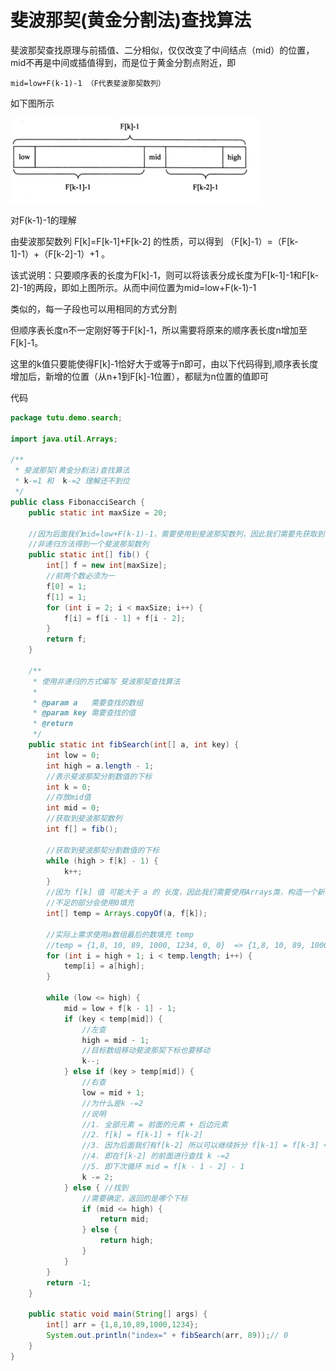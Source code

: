 # 斐波那契(黄金分割法)查找算法

斐波那契查找原理与前插值、二分相似，仅仅改变了中间结点（mid）的位置，mid不再是中间或插值得到，而是位于黄金分割点附近，即

```
mid=low+F(k-1)-1 （F代表斐波那契数列）
```

如下图所示

![](./img/1.png)



对F(k-1)-1的理解

由斐波那契数列 F[k]=F[k-1]+F[k-2] 的性质，可以得到 （F[k]-1）=（F[k-1]-1）+（F[k-2]-1）+1 。

该式说明：只要顺序表的长度为F[k]-1，则可以将该表分成长度为F[k-1]-1和F[k-2]-1的两段，即如上图所示。从而中间位置为mid=low+F(k-1)-1      



类似的，每一子段也可以用相同的方式分割

但顺序表长度n不一定刚好等于F[k]-1，所以需要将原来的顺序表长度n增加至F[k]-1。

这里的k值只要能使得F[k]-1恰好大于或等于n即可，由以下代码得到,顺序表长度增加后，新增的位置（从n+1到F[k]-1位置），都赋为n位置的值即可



代码

```java
package tutu.demo.search;

import java.util.Arrays;

/**
 * 斐波那契(黄金分割法)查找算法
 * k-=1 和  k-=2 理解还不到位
 */
public class FibonacciSearch {
    public static int maxSize = 20;

    //因为后面我们mid=low+F(k-1)-1，需要使用到斐波那契数列，因此我们需要先获取到一个斐波那契数列
    //非递归方法得到一个斐波那契数列
    public static int[] fib() {
        int[] f = new int[maxSize];
        //前两个数必须为一
        f[0] = 1;
        f[1] = 1;
        for (int i = 2; i < maxSize; i++) {
            f[i] = f[i - 1] + f[i - 2];
        }
        return f;
    }

    /**
     * 使用非递归的方式编写 斐波那契查找算法
     *
     * @param a   需要查找的数组
     * @param key 需要查找的值
     * @return
     */
    public static int fibSearch(int[] a, int key) {
        int low = 0;
        int high = a.length - 1;
        //表示斐波那契分割数值的下标
        int k = 0;
        //存放mid值
        int mid = 0;
        //获取到斐波那契数列
        int f[] = fib();

        //获取到斐波那契分割数值的下标
        while (high > f[k] - 1) {
            k++;
        }
        //因为 f[k] 值 可能大于 a 的 长度，因此我们需要使用Arrays类，构造一个新的数组，并指向temp[]
        //不足的部分会使用0填充
        int[] temp = Arrays.copyOf(a, f[k]);

        //实际上需求使用a数组最后的数填充 temp
        //temp = {1,8, 10, 89, 1000, 1234, 0, 0}  => {1,8, 10, 89, 1000, 1234, 1234, 1234,}
        for (int i = high + 1; i < temp.length; i++) {
            temp[i] = a[high];
        }

        while (low <= high) {
            mid = low + f[k - 1] - 1;
            if (key < temp[mid]) {
                //左查
                high = mid - 1;
                //目标数组移动斐波那契下标也要移动
                k--;
            } else if (key > temp[mid]) {
                //右查
                low = mid + 1;
                //为什么是k -=2
                //说明
                //1. 全部元素 = 前面的元素 + 后边元素
                //2. f[k] = f[k-1] + f[k-2]
                //3. 因为后面我们有f[k-2] 所以可以继续拆分 f[k-1] = f[k-3] + f[k-4]
                //4. 即在f[k-2] 的前面进行查找 k -=2
                //5. 即下次循环 mid = f[k - 1 - 2] - 1
                k -= 2;
            } else { //找到
                //需要确定，返回的是哪个下标
                if (mid <= high) {
                    return mid;
                } else {
                    return high;
                }
            }
        }
        return -1;
    }

    public static void main(String[] args) {
        int[] arr = {1,8,10,89,1000,1234};
        System.out.println("index=" + fibSearch(arr, 89));// 0
    }
}

```

